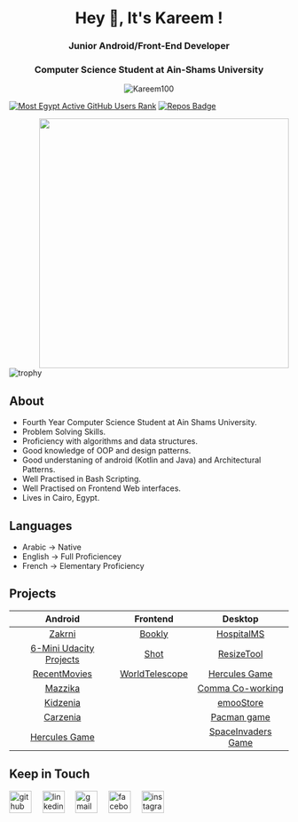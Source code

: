 <h1 align="center">Hey 👋, It's Kareem !</h1>
<h3 align="center">Junior Android/Front-End Developer</h3>
<h3 align="center">Computer Science Student at Ain-Shams University</h3>

<p align="center">
  <img src="https://komarev.com/ghpvc/?username=Kareem100&label=Profile%20views&color=0e75b6&style=flat" alt="Kareem100"/>
</p>

[![Most Egypt Active GitHub Users Rank](https://enhemdafw1yu47c.m.pipedream.net)](https://commits.top/egypt.html)
[![Repos Badge](https://badges.pufler.dev/repos/Kareem100/)](https://badges.pufler.dev)


<img src="https://github-readme-stats.vercel.app/api?username=Kareem100&locale=en&theme=tokyonight&show_icons=true" align="right" width="450"/>

![trophy](https://github-profile-trophy.vercel.app/?username=kareem100&theme=gruvbox&column=3&margin-w=15&margin-h=15)

<!--- <img src="https://github-readme-stats.vercel.app/api/top-langs/?username=Kareem100&layout=compact&&title_color=FF2E63&text_color=57D1C9&bg_color=151515" align="right" width="300" height="200"/> --->

<h2> About </h2>
  
- Fourth Year Computer Science Student at Ain Shams University.
- Problem Solving Skills.
- Proficiency with algorithms and data structures.
- Good knowledge of OOP and design patterns.
- Good understaning of android (Kotlin and Java) and Architectural Patterns.
- Well Practised in Bash Scripting.
- Well Practised on Frontend Web interfaces.
- Lives in Cairo, Egypt.

<h2> Languages </h2>

- Arabic -> Native
- English -> Full Proficiencey
- French -> Elementary Proficiency

<h2> Projects </h2>

 |                   Android                       |                     Frontend                    |                      Desktop                     |
 | :---------------------------------------------: | :---------------------------------------------: |  :---------------------------------------------: |
 | [Zakrni](https://github.com/Kareem100/Zakrni-App) | [Bookly](https://github.com/Kareem100/BOOKLYwebsite) |  [HospitalMS](https://github.com/Kareem100/HospitalMS) |
 | [6-Mini Udacity Projects](https://github.com/Kareem100/ANDB-Projects) | [Shot](https://github.com/Kareem100/Shot-Website)  | [ResizeTool](https://github.com/Kareem100/ResizeTool) |
 | [RecentMovies](https://github.com/Kareem100/RecentMoviesApp) | [WorldTelescope](https://github.com/Kareem100/World-Telescope-website) | [Hercules Game](https://github.com/Kareem100/Hercules-Game-Desktop) |
 | [Mazzika](https://github.com/Kareem100/Mazzika-app) |    | [Comma Co-working](https://github.com/Kareem100/Comma_CoworkingSpace_System) |
 | [Kidzenia](https://github.com/Kareem100/Kidzenia-app)|   | [emooStore](https://github.com/Kareem100/emooStore) |
 | [Carzenia](https://github.com/Kareem100/Carzenia-app)|   | [Pacman game](https://github.com/Kareem100/Pacman-Game) |
 | [Hercules Game](https://github.com/Kareem100/Hercules-Game-Android) | | [SpaceInvaders Game](https://github.com/Kareem100/Space-Invaders-Game) |
 
 <h2> Keep in Touch </h2>
 
 [<img src='https://cdn.jsdelivr.net/npm/simple-icons@3.0.1/icons/github.svg' alt='github' height='40' >](https://github.com/Kareem100) &nbsp;&nbsp;&nbsp; [<img src='https://cdn.jsdelivr.net/npm/simple-icons@3.0.1/icons/linkedin.svg' alt='linkedin' height='40'>](https://www.linkedin.com/in/kareem-sherif-4623b920b//) &nbsp;&nbsp;&nbsp; [<img src='https://cdn.jsdelivr.net/npm/simple-icons@3.0.1/icons/gmail.svg' alt='gmail' height='40'>](mailto:kareemsherif210@gmail.com) &nbsp;&nbsp;&nbsp; [<img src='https://cdn.jsdelivr.net/npm/simple-icons@3.0.1/icons/facebook.svg' alt='facebook' height='40'>](https://www.facebook.com/Kareem2024/) &nbsp;&nbsp;&nbsp; [<img src='https://cdn.jsdelivr.net/npm/simple-icons@3.0.1/icons/instagram.svg' alt='instagram' height='40'>](https://www.instagram.com/kareem_17_/)
 
